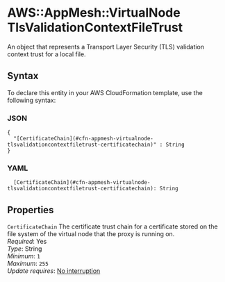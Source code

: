 # AWS::AppMesh::VirtualNode TlsValidationContextFileTrust<a name="aws-properties-appmesh-virtualnode-tlsvalidationcontextfiletrust"></a>

An object that represents a Transport Layer Security \(TLS\) validation context trust for a local file\.

## Syntax<a name="aws-properties-appmesh-virtualnode-tlsvalidationcontextfiletrust-syntax"></a>

To declare this entity in your AWS CloudFormation template, use the following syntax:

### JSON<a name="aws-properties-appmesh-virtualnode-tlsvalidationcontextfiletrust-syntax.json"></a>

```
{
  "[CertificateChain](#cfn-appmesh-virtualnode-tlsvalidationcontextfiletrust-certificatechain)" : String
}
```

### YAML<a name="aws-properties-appmesh-virtualnode-tlsvalidationcontextfiletrust-syntax.yaml"></a>

```
  [CertificateChain](#cfn-appmesh-virtualnode-tlsvalidationcontextfiletrust-certificatechain): String
```

## Properties<a name="aws-properties-appmesh-virtualnode-tlsvalidationcontextfiletrust-properties"></a>

`CertificateChain`  <a name="cfn-appmesh-virtualnode-tlsvalidationcontextfiletrust-certificatechain"></a>
The certificate trust chain for a certificate stored on the file system of the virtual node that the proxy is running on\.  
*Required*: Yes  
*Type*: String  
*Minimum*: `1`  
*Maximum*: `255`  
*Update requires*: [No interruption](https://docs.aws.amazon.com/AWSCloudFormation/latest/UserGuide/using-cfn-updating-stacks-update-behaviors.html#update-no-interrupt)